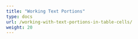 ```yaml
---
title: "Working Text Portions"
type: docs
url: /working-with-text-portions-in-table-cells/
weight: 20
---
```

